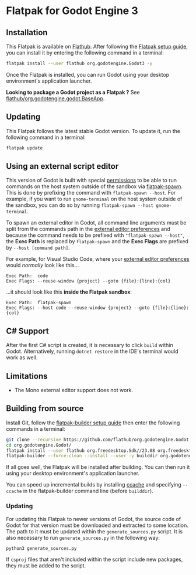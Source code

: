 # Flatpak for Godot Engine 3

## Installation

This Flatpak is available on
[Flathub](https://flathub.org/apps/details/org.godotengine.Godot3).
After following the [Flatpak setup guide](https://flatpak.org/setup/),
you can install it by entering the following command in a terminal:

```bash
flatpak install --user flathub org.godotengine.Godot3 -y
```

Once the Flatpak is installed, you can run Godot using your desktop environment's
application launcher.

**Looking to package a Godot project as a Flatpak ?**
See [flathub/org.godotengine.godot.BaseApp](https://github.com/flathub/org.godotengine.godot.BaseApp).

## Updating

This Flatpak follows the latest stable Godot version.
To update it, run the following command in a terminal:

```bash
flatpak update
```

## Using an external script editor

This version of Godot is built with special [permissions](https://github.com/flathub/org.godotengine.Godot/blob/394f81c3310b82f5069ea917bb21f49888f818c6/org.godotengine.Godot3.yaml#L46) to be able to run commands on the host system outside of the sandbox via [flatpak-spawn](https://docs.flatpak.org/en/latest/flatpak-command-reference.html#flatpak-spawn). This is done by prefixing the command with `flatpak-spawn --host`. For example, if you want to run `gnome-terminal` on the host system outside of the sandbox, you can do so by running `flatpak-spawn --host gnome-terminal`.

To spawn an external editor in Godot, all command line arguments must be split from the commands path in the [external editor preferences](https://docs.godotengine.org/en/latest/getting_started/editor/external_editor.html) and because the command needs to be prefixed with `"flatpak-spawn --host"`, the **Exec Path** is replaced by `flatpak-spawn` and the **Exec Flags** are prefixed by `--host [command path]`.

For example, for Visual Studio Code, where your [external editor preferences](https://docs.godotengine.org/en/3.5/getting_started/editor/external_editor.html) would *normally* look like this...

```text
Exec Path:  code
Exec Flags: --reuse-window {project} --goto {file}:{line}:{col}
```

...it should look like this **inside the Flatpak sandbox**:

```text
Exec Path:  flatpak-spawn
Exec Flags: --host code --reuse-window {project} --goto {file}:{line}:{col}
```

## C# Support

After the first C# script is created, it is necessary to click `build` within Godot. Alternatively, running `dotnet restore` in the IDE's terminal would work as well.

## Limitations

- The Mono external editor support does not work.

## Building from source

Install Git, follow the
[flatpak-builder setup guide](https://docs.flatpak.org/en/latest/first-build.html)
then enter the following commands in a terminal:

```bash
git clone --recursive https://github.com/flathub/org.godotengine.Godot.git
cd org.godotengine.Godot/
flatpak install --user flathub org.freedesktop.Sdk//23.08 org.freedesktop.Sdk.Extension.mono6//23.08 org.freedesktop.Sdk.Extension.openjdk11//23.08 org.freedesktop.Sdk.Extension.dotnet7//23.08 -y
flatpak-builder --force-clean --install --user -y builddir org.godotengine.Godot.yaml
```

If all goes well, the Flatpak will be installed after building. You can then
run it using your desktop environment's application launcher.

You can speed up incremental builds by installing [ccache](https://ccache.dev/)
and specifying `--ccache` in the flatpak-builder command line (before `builddir`).

### Updating

For updating this Flatpak to newer versions of Godot, the source code of Godot for that version must be downloaded and extracted to some location. The path to it must be updated within the `generate_sources.py` script. It is also necessary to run `generate_sources.py` in the following way:

```
python3 generate_sources.py
```

If `csproj` files that aren't included within the script include new packages, they must be added to the script.

